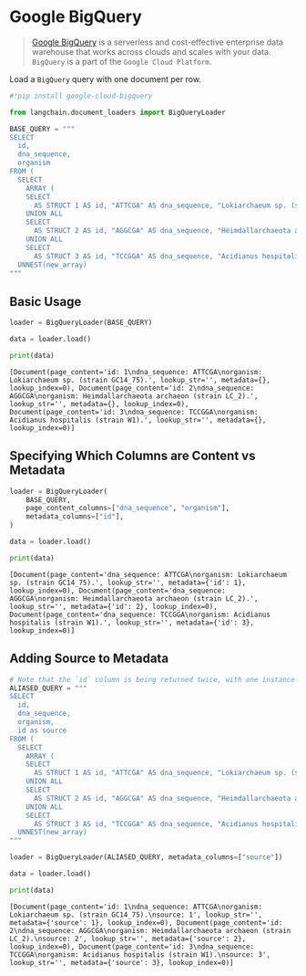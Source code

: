 # Google BigQuery

>[Google BigQuery](https://cloud.google.com/bigquery) is a serverless and cost-effective enterprise data warehouse that works across clouds and scales with your data.
`BigQuery` is a part of the `Google Cloud Platform`.

Load a `BigQuery` query with one document per row.


```python
#!pip install google-cloud-bigquery
```


```python
from langchain.document_loaders import BigQueryLoader
```


```python
BASE_QUERY = """
SELECT
  id,
  dna_sequence,
  organism
FROM (
  SELECT
    ARRAY (
    SELECT
      AS STRUCT 1 AS id, "ATTCGA" AS dna_sequence, "Lokiarchaeum sp. (strain GC14_75)." AS organism
    UNION ALL
    SELECT
      AS STRUCT 2 AS id, "AGGCGA" AS dna_sequence, "Heimdallarchaeota archaeon (strain LC_2)." AS organism
    UNION ALL
    SELECT
      AS STRUCT 3 AS id, "TCCGGA" AS dna_sequence, "Acidianus hospitalis (strain W1)." AS organism) AS new_array),
  UNNEST(new_array)
"""
```

## Basic Usage


```python
loader = BigQueryLoader(BASE_QUERY)

data = loader.load()
```


```python
print(data)
```

    [Document(page_content='id: 1\ndna_sequence: ATTCGA\norganism: Lokiarchaeum sp. (strain GC14_75).', lookup_str='', metadata={}, lookup_index=0), Document(page_content='id: 2\ndna_sequence: AGGCGA\norganism: Heimdallarchaeota archaeon (strain LC_2).', lookup_str='', metadata={}, lookup_index=0), Document(page_content='id: 3\ndna_sequence: TCCGGA\norganism: Acidianus hospitalis (strain W1).', lookup_str='', metadata={}, lookup_index=0)]
    

## Specifying Which Columns are Content vs Metadata


```python
loader = BigQueryLoader(
    BASE_QUERY,
    page_content_columns=["dna_sequence", "organism"],
    metadata_columns=["id"],
)

data = loader.load()
```


```python
print(data)
```

    [Document(page_content='dna_sequence: ATTCGA\norganism: Lokiarchaeum sp. (strain GC14_75).', lookup_str='', metadata={'id': 1}, lookup_index=0), Document(page_content='dna_sequence: AGGCGA\norganism: Heimdallarchaeota archaeon (strain LC_2).', lookup_str='', metadata={'id': 2}, lookup_index=0), Document(page_content='dna_sequence: TCCGGA\norganism: Acidianus hospitalis (strain W1).', lookup_str='', metadata={'id': 3}, lookup_index=0)]
    

## Adding Source to Metadata


```python
# Note that the `id` column is being returned twice, with one instance aliased as `source`
ALIASED_QUERY = """
SELECT
  id,
  dna_sequence,
  organism,
  id as source
FROM (
  SELECT
    ARRAY (
    SELECT
      AS STRUCT 1 AS id, "ATTCGA" AS dna_sequence, "Lokiarchaeum sp. (strain GC14_75)." AS organism
    UNION ALL
    SELECT
      AS STRUCT 2 AS id, "AGGCGA" AS dna_sequence, "Heimdallarchaeota archaeon (strain LC_2)." AS organism
    UNION ALL
    SELECT
      AS STRUCT 3 AS id, "TCCGGA" AS dna_sequence, "Acidianus hospitalis (strain W1)." AS organism) AS new_array),
  UNNEST(new_array)
"""
```


```python
loader = BigQueryLoader(ALIASED_QUERY, metadata_columns=["source"])

data = loader.load()
```


```python
print(data)
```

    [Document(page_content='id: 1\ndna_sequence: ATTCGA\norganism: Lokiarchaeum sp. (strain GC14_75).\nsource: 1', lookup_str='', metadata={'source': 1}, lookup_index=0), Document(page_content='id: 2\ndna_sequence: AGGCGA\norganism: Heimdallarchaeota archaeon (strain LC_2).\nsource: 2', lookup_str='', metadata={'source': 2}, lookup_index=0), Document(page_content='id: 3\ndna_sequence: TCCGGA\norganism: Acidianus hospitalis (strain W1).\nsource: 3', lookup_str='', metadata={'source': 3}, lookup_index=0)]
    
